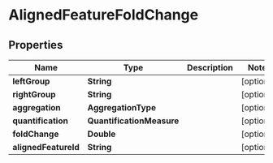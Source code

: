 

# AlignedFeatureFoldChange


## Properties

| Name | Type | Description | Notes |
|------------ | ------------- | ------------- | -------------|
|**leftGroup** | **String** |  |  [optional] |
|**rightGroup** | **String** |  |  [optional] |
|**aggregation** | **AggregationType** |  |  [optional] |
|**quantification** | **QuantificationMeasure** |  |  [optional] |
|**foldChange** | **Double** |  |  [optional] |
|**alignedFeatureId** | **String** |  |  [optional] |



